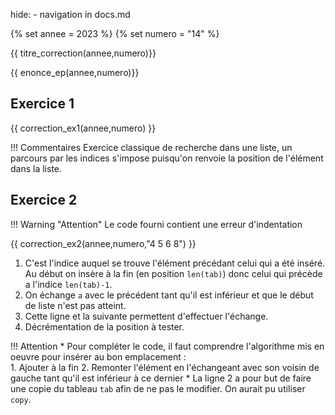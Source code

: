 hide: - navigation  in docs.md

{% set annee = 2023 %}
{% set numero = "14" %}


{{ titre_correction(annee,numero)}}

{{ enonce_ep(annee,numero)}}
 

## Exercice 1

{{ correction_ex1(annee,numero) }}

!!! Commentaires
    Exercice classique de recherche dans une liste, un parcours par les indices s'impose puisqu'on renvoie la position de l'élément dans la liste.

## Exercice 2 

!!! Warning "Attention"
    Le code fourni contient une erreur d'indentation
    
{{ correction_ex2(annee,numero,"4 5 6 8") }}

1. C'est l'indice auquel se trouve l'élément précédant celui qui a été inséré. Au début on insère à la fin (en position `len(tab)`) donc celui qui précède a l'indice `len(tab)-1`. 
2. On échange `a` avec le précédent tant qu'il est inférieur et que le début de liste n'est pas atteint.
3. Cette ligne et la suivante permettent d'effectuer l'échange.
4. Décrémentation de la position à tester.

!!! Attention
    * Pour compléter le code, il faut comprendre l'algorithme mis en oeuvre pour insérer au bon emplacement :   
        1. Ajouter à la fin
        2. Remonter l'élément en l'échangeant avec son voisin de gauche tant qu'il est inférieur à ce dernier 
    * La ligne 2 a pour but de faire une copie du tableau `tab` afin de ne pas le modifier. On aurait pu utiliser `copy`.
    